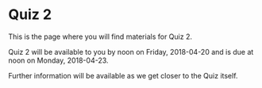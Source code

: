 # Quiz 2

This is the page where you will find materials for Quiz 2.

Quiz 2 will be available to you by noon on Friday, 2018-04-20 and is due at noon on Monday, 2018-04-23.

Further information will be available as we get closer to the Quiz itself.
